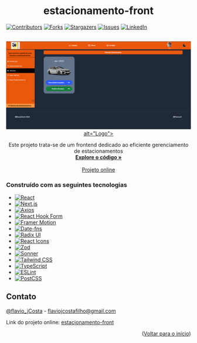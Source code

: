 <a name="readme-top"></a>
<h1 align="center">estacionamento-front</h1>

[![Contributors][contributors-shield]][contributors-url]
[![Forks][forks-shield]][forks-url]
[![Stargazers][stars-shield]][stars-url]
[![Issues][issues-shield]][issues-url]
[![LinkedIn][linkedin-shield]][linkedin-url]

<br />
<div align="center">
  <a href="https://github.com/Flaviojcf/estacionamento-frontend">
    <img src="/public/images/estacionamento-front.png"> alt="Logo">
  </a>


  <p align="center">
    Este projeto trata-se de um frontend dedicado ao eficiente gerenciamento de estacionamentos
    <br />
    <a href="https://github.com/Flaviojcf/estacionamento-frontend"><strong>Explore o código »</strong></a>
    <br />
    <br />
    <a href="https://estacionamento-frontend.vercel.app/">Projeto online</a>
  </p>
</div>



### Construído com as seguintes tecnologias

- [![React](https://img.shields.io/badge/React-61DAFB?style=for-the-badge&logo=React&logoColor=white)](https://reactjs.org/)
- [![Next.js](https://img.shields.io/badge/Next.js-000000?style=for-the-badge&logo=Next.js&logoColor=white)](https://nextjs.org/)
- [![Axios](https://img.shields.io/badge/Axios-56A2F5?style=for-the-badge&logo=Axios&logoColor=white)](https://axios-http.com/)
- [![React Hook Form](https://img.shields.io/badge/React%20Hook%20Form-020338?style=for-the-badge&logo=React&logoColor=white)](https://react-hook-form.com/)
- [![Framer Motion](https://img.shields.io/badge/Framer%20Motion-1F1F1F?style=for-the-badge&logo=Framer&logoColor=white)](https://www.framer.com/motion/)
- [![Date-fns](https://img.shields.io/badge/Date--fns-FD7747?style=for-the-badge&logo=Date-fns&logoColor=white)](https://date-fns.org/)
- [![Radix UI](https://img.shields.io/badge/Radix%20UI-48B6A3?style=for-the-badge&logo=React&logoColor=white)](https://radix-ui.com/)
- [![React Icons](https://img.shields.io/badge/React%20Icons-61DAFB?style=for-the-badge&logo=React&logoColor=white)](https://react-icons.github.io/react-icons/)
- [![Zod](https://img.shields.io/badge/Zod-2E7D32?style=for-the-badge&logo=Zod&logoColor=white)](https://github.com/colinhacks/zod)
- [![Sonner](https://img.shields.io/badge/Sonner-00CC00?style=for-the-badge&logo=Sonner&logoColor=white)](https://www.npmjs.com/package/sonner)
- [![Tailwind CSS](https://img.shields.io/badge/Tailwind%20CSS-38B2AC?style=for-the-badge&logo=Tailwind%20CSS&logoColor=white)](https://tailwindcss.com/)
- [![TypeScript](https://img.shields.io/badge/TypeScript-3178C6?style=for-the-badge&logo=TypeScript&logoColor=white)](https://www.typescriptlang.org/)
- [![ESLint](https://img.shields.io/badge/ESLint-4B32C3?style=for-the-badge&logo=ESLint&logoColor=white)](https://eslint.org/)
- [![PostCSS](https://img.shields.io/badge/PostCSS-DD3A0A?style=for-the-badge&logo=PostCSS&logoColor=white)](https://postcss.org/)

## Contato
[@flavio_jCosta](mailto:flaviojcostafilho@gmail.com) - flaviojcostafilho@gmail.com

Link do projeto online: [estacionamento-front](https://estacionamento-frontend.vercel.app/)

<p align="right">(<a href="#readme-top">Voltar para o início</a>)</p>


[contributors-shield]: https://img.shields.io/github/contributors/flaviojcf/estacionamento-backend.svg?style=for-the-badge
[contributors-url]: https://github.com/Flaviojcf/estacionamento-frontend/graphs/contributors
[forks-shield]: https://img.shields.io/github/forks/flaviojcf/estacionamento-backend.svg?style=for-the-badge
[forks-url]: https://github.com/Flaviojcf/estacionamento-frontend/network/members
[stars-shield]: https://img.shields.io/github/stars/flaviojcf/estacionamento-backend.svg?style=for-the-badge
[stars-url]: https://github.com/Flaviojcf/estacionamento-frontend/stargazers
[issues-shield]: https://img.shields.io/github/issues/flaviojcf/estacionamento-backend.svg?style=for-the-badge
[issues-url]: https://github.com/Flaviojcf/estacionamento-frontend/issues
[linkedin-shield]: https://img.shields.io/badge/-LinkedIn-black.svg?style=for-the-badge&logo=linkedin&colorB=555
[linkedin-url]: https://www.linkedin.com/in/flávio-jcosta
